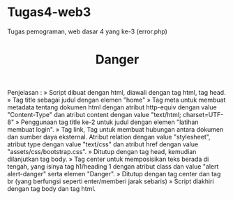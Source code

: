 # Tugas4-web3
Tugas pemograman, web dasar 4 yang ke-3 (error.php)

<!DOCTYPE html>
<html>
    <head>	
        <title>Home</title>	
        <meta http-equiv="Content-Type" content="text/html; charset=UTF-8" />
        <title>Latihan Membuat Login</title>	
        <link rel="stylesheet" type="text/css" href="assets/css/bootstrap.css">
    </head>
    <body>	
        <center>
            <h1 class="alert alert	-danger">Danger</h1>
        </center>	<br>
    </body>
</html>

Penjelasan :
» Script dibuat dengan html, diawali dengan tag html, tag head.
» Tag title sebagai judul dengan elemen "home"
» Tag meta untuk membuat metadata tentang dokumen html dengan atribut http-equiv dengan value "Content-Type" dan atribut content dengan value "text/html; charset=UTF-8"
» Penggunaan tag title ke-2 untuk judul dengan elemen "latihan membuat login".
» Tag link, Tag untuk membuat hubungan antara dokumen dan sumber daya eksternal. Atribut relation dengan value "stylesheet", atribut type dengan value "text/css" dan atribut href dengan value "assets/css/bootstrap.css".
»	 Ditutup dengan tag head, kemudian dilanjutkan tag body.
» Tag center untuk memposisikan teks berada di tengah, yang isinya tag h1/heading 1 dengan atribut class dan value "alert alert-danger" serta elemen "Danger". 
» Ditutup dengan tag center dan tag br (yang berfungsi seperti enter/memberi jarak sebaris) 
» Script diakhiri dengan tag body dan tag html.

